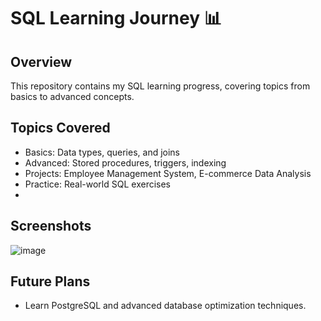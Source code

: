 # SQL Learning Journey 📊

## Overview
This repository contains my SQL learning progress, covering topics from basics to advanced concepts.

## Topics Covered
- Basics: Data types, queries, and joins
- Advanced: Stored procedures, triggers, indexing
- Projects: Employee Management System, E-commerce Data Analysis
- Practice: Real-world SQL exercises
- 
## Screenshots
![image](https://github.com/user-attachments/assets/8a35878d-86ed-466c-a6ce-ead7f39b64bd)

## Future Plans
- Learn PostgreSQL and advanced database optimization techniques.
